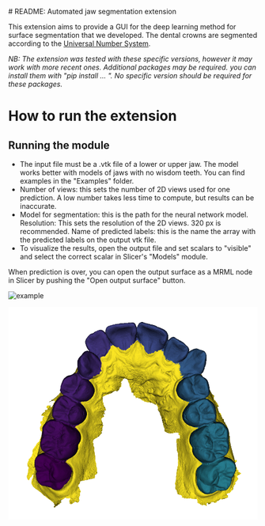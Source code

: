 
﻿# README: Automated jaw segmentation extension

This extension aims to provide a GUI for the deep learning method for surface segmentation that we developed. The dental crowns are segmented according to the [Universal Number System](https://en.wikipedia.org/wiki/Universal_Numbering_System).



 *NB: The extension was tested with these specific versions, however it may work with more recent ones.
Additional packages may be required. you can install them with "pip install ... ".  No specific version should be required for these packages.*

# How to run the extension
 

## Running the module

 - The input file must be a .vtk file of a lower or upper jaw. The model
   works better with models of jaws with no wisdom teeth. You can find
   examples in the "Examples" folder.
 - Number of views: this sets the number of 2D views used for one
   prediction. A low number takes less time to compute, but results can
   be inaccurate.
 - Model for segmentation: this is the path for the neural network
   model. Resolution: This sets the resolution of the 2D views. 320 px
   is recommended. Name of predicted labels: this is the name the array
   with the predicted labels on  the output vtk file.
 - To visualize the results, open the output file and set scalars to
   "visible" and select the correct scalar in  Slicer's "Models" module.

When prediction is over, you can open the output surface as a MRML node in Slicer by pushing the "Open output surface" button.

 ![example](https://github.com/MathieuLeclercq/fly-by-cnn/blob/master/src/slicer_jaw_segmentation/examples/segmentation_example.png?raw=true) 

<!-- ![Example of a jaw model](examples/segmentation_example.png?raw=true) -->

![Example of a jaw model](examples/segmentation_example.png?raw=true)
